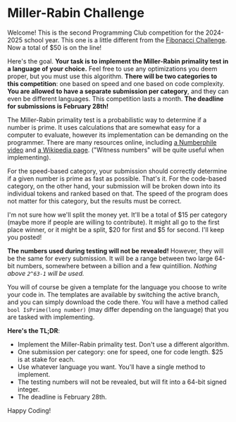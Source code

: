 # Miller-Rabin Challenge

Welcome! This is the second Programming Club competition for the 2024-2025 school year. This one is a little different from the [Fibonacci Challenge](https://github.com/FPHS-Programming-Club/FibonacciChallenge). Now a total of $50 is on the line!

Here's the goal. **Your task is to implement the Miller-Rabin primality test in a language of your choice.** Feel free to use any optimizations you deem proper, but you must use this algorithm. **There will be two categories to this competition**: one based on speed and one based on code complexity. **You are allowed to have a separate submission per category**, and they can even be different languages. This competition lasts a month. **The deadline for submissions is February 28th!**

The Miller-Rabin primality test is a probabilistic way to determine if a number is prime. It uses calculations that are somewhat easy for a computer to evaluate, however its implementation can be demanding on the programmer. There are many resources online, including [a Numberphile video](https://www.youtube.com/watch?v=_MscGSN5J6o) and [a Wikipedia page](https://en.wikipedia.org/wiki/Miller%E2%80%93Rabin_primality_test). ("Witness numbers" will be quite useful when implementing).

For the speed-based category, your submission should correctly determine if a given number is prime as fast as possible. That's it. For the code-based category, on the other hand, your submission will be broken down into its individual tokens and ranked based on that. The speed of the program does not matter for this category, but the results must be correct.

I'm not sure how we'll split the money yet. It'll be a total of $15 per category (maybe more if people are willing to contribute). It might all go to the first place winner, or it might be a split, $20 for first and $5 for second. I'll keep you posted!

**The numbers used during testing will not be revealed!** However, they will be the same for every submission. It will be a range between two large 64-bit numbers, somewhere between a billion and a few quintillion. *Nothing above `2^63-1` will be used.*

You will of course be given a template for the language you choose to write your code in. The templates are available by switching the active branch, and you can simply download the code there. You will have a method called `bool IsPrime(long number)` (may differ depending on the language) that you are tasked with implementing.

**Here's the TL;DR**:
- Implement the Miller-Rabin primality test. Don't use a different algorithm.
- One submission per category: one for speed, one for code length. $25 is at stake for each.
- Use whatever language you want. You'll have a single method to implement.
- The testing numbers will not be revealed, but will fit into a 64-bit signed integer.
- The deadline is February 28th.

Happy Coding!
